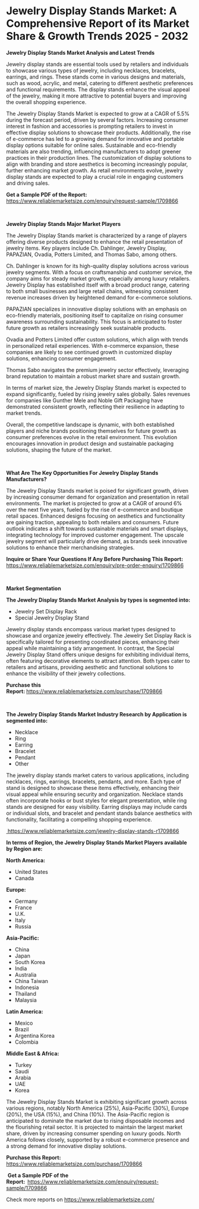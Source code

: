 <p><h1>Jewelry Display Stands Market: A Comprehensive Report of its Market Share & Growth Trends 2025 - 2032</h1></p><p><strong>Jewelry Display Stands Market Analysis and Latest Trends</strong></p>
<p><p>Jewelry display stands are essential tools used by retailers and individuals to showcase various types of jewelry, including necklaces, bracelets, earrings, and rings. These stands come in various designs and materials, such as wood, acrylic, and metal, catering to different aesthetic preferences and functional requirements. The display stands enhance the visual appeal of the jewelry, making it more attractive to potential buyers and improving the overall shopping experience.</p><p>The Jewelry Display Stands Market is expected to grow at a CAGR of 5.5% during the forecast period, driven by several factors. Increasing consumer interest in fashion and accessories is prompting retailers to invest in effective display solutions to showcase their products. Additionally, the rise of e-commerce has led to a growing demand for innovative and portable display options suitable for online sales. Sustainable and eco-friendly materials are also trending, influencing manufacturers to adopt greener practices in their production lines. The customization of display solutions to align with branding and store aesthetics is becoming increasingly popular, further enhancing market growth. As retail environments evolve, jewelry display stands are expected to play a crucial role in engaging customers and driving sales.</p></p>
<p><strong>Get a Sample PDF of the Report:&nbsp;</strong> <a href="https://www.reliablemarketsize.com/enquiry/request-sample/1709866?utm_campaign=2744&utm_medium=2&utm_source=Github&utm_content=ia&utm_term=05042025&utm_id=jewelry-display-stands">https://www.reliablemarketsize.com/enquiry/request-sample/1709866</a></p>
<p>&nbsp;</p>
<p><strong>Jewelry Display Stands Major Market Players</strong></p>
<p><p>The Jewelry Display Stands market is characterized by a range of players offering diverse products designed to enhance the retail presentation of jewelry items. Key players include Ch. Dahlinger, Jewelry Display, PAPAZIAN, Ovadia, Potters Limited, and Thomas Sabo, among others.</p><p>Ch. Dahlinger is known for its high-quality display solutions across various jewelry segments. With a focus on craftsmanship and customer service, the company aims for steady market growth, especially among luxury retailers. Jewelry Display has established itself with a broad product range, catering to both small businesses and large retail chains, witnessing consistent revenue increases driven by heightened demand for e-commerce solutions.</p><p>PAPAZIAN specializes in innovative display solutions with an emphasis on eco-friendly materials, positioning itself to capitalize on rising consumer awareness surrounding sustainability. This focus is anticipated to foster future growth as retailers increasingly seek sustainable products.</p><p>Ovadia and Potters Limited offer custom solutions, which align with trends in personalized retail experiences. With e-commerce expansion, these companies are likely to see continued growth in customized display solutions, enhancing consumer engagement.</p><p>Thomas Sabo navigates the premium jewelry sector effectively, leveraging brand reputation to maintain a robust market share and sustain growth. </p><p>In terms of market size, the Jewelry Display Stands market is expected to expand significantly, fueled by rising jewelry sales globally. Sales revenues for companies like Gunther Mele and Noble Gift Packaging have demonstrated consistent growth, reflecting their resilience in adapting to market trends.</p><p>Overall, the competitive landscape is dynamic, with both established players and niche brands positioning themselves for future growth as consumer preferences evolve in the retail environment. This evolution encourages innovation in product design and sustainable packaging solutions, shaping the future of the market.</p></p>
<p>&nbsp;</p>
<p><strong>What Are The Key Opportunities For Jewelry Display Stands Manufacturers?</strong></p>
<p><p>The Jewelry Display Stands market is poised for significant growth, driven by increasing consumer demand for organization and presentation in retail environments. The market is projected to grow at a CAGR of around 6% over the next five years, fueled by the rise of e-commerce and boutique retail spaces. Enhanced designs focusing on aesthetics and functionality are gaining traction, appealing to both retailers and consumers. Future outlook indicates a shift towards sustainable materials and smart displays, integrating technology for improved customer engagement. The upscale jewelry segment will particularly drive demand, as brands seek innovative solutions to enhance their merchandising strategies.</p></p>
<p><strong>Inquire or Share Your Questions If Any Before Purchasing This Report:</strong> <a href="https://www.reliablemarketsize.com/enquiry/pre-order-enquiry/1709866?utm_campaign=2744&utm_medium=2&utm_source=Github&utm_content=ia&utm_term=05042025&utm_id=jewelry-display-stands">https://www.reliablemarketsize.com/enquiry/pre-order-enquiry/1709866</a></p>
<p>&nbsp;</p>
<p><strong>Market Segmentation</strong></p>
<p><strong>The Jewelry Display Stands Market Analysis by types is segmented into:</strong></p>
<p><ul><li>Jewelry Set Display Rack</li><li>Special Jewelry Display Stand</li></ul></p>
<p><p>Jewelry display stands encompass various market types designed to showcase and organize jewelry effectively. The Jewelry Set Display Rack is specifically tailored for presenting coordinated pieces, enhancing their appeal while maintaining a tidy arrangement. In contrast, the Special Jewelry Display Stand offers unique designs for exhibiting individual items, often featuring decorative elements to attract attention. Both types cater to retailers and artisans, providing aesthetic and functional solutions to enhance the visibility of their jewelry collections.</p></p>
<p><strong>Purchase this Report:&nbsp;</strong><a href="https://www.reliablemarketsize.com/purchase/1709866?utm_campaign=2744&utm_medium=2&utm_source=Github&utm_content=ia&utm_term=05042025&utm_id=jewelry-display-stands">https://www.reliablemarketsize.com/purchase/1709866</a></p>
<p>&nbsp;</p>
<p><strong>The Jewelry Display Stands Market Industry Research by Application is segmented into:</strong></p>
<p><ul><li>Necklace</li><li>Ring</li><li>Earring</li><li>Bracelet</li><li>Pendant</li><li>Other</li></ul></p>
<p><p>The jewelry display stands market caters to various applications, including necklaces, rings, earrings, bracelets, pendants, and more. Each type of stand is designed to showcase these items effectively, enhancing their visual appeal while ensuring security and organization. Necklace stands often incorporate hooks or bust styles for elegant presentation, while ring stands are designed for easy visibility. Earring displays may include cards or individual slots, and bracelet and pendant stands balance aesthetics with functionality, facilitating a compelling shopping experience.</p></p>
<p><a href="https://www.reliablemarketsize.com/jewelry-display-stands-r1709866?utm_campaign=2744&utm_medium=2&utm_source=Github&utm_content=ia&utm_term=05042025&utm_id=jewelry-display-stands">&nbsp;https://www.reliablemarketsize.com/jewelry-display-stands-r1709866</a></p>
<p><strong>In terms of Region, the Jewelry Display Stands Market Players available by Region are:</strong></p>
<p>
    <p> <strong> North America: </strong>
        <ul>
            <li>United States</li>
            <li>Canada</li>
        </ul>
        </p> 
    <p> <strong> Europe: </strong>
        <ul>
            <li>Germany</li>
            <li>France</li>
            <li>U.K.</li>
            <li>Italy</li>
            <li>Russia</li>
        </ul>
        </p> 
    <p> <strong> Asia-Pacific: </strong>
        <ul>
            <li>China</li>
            <li>Japan</li>
            <li>South Korea</li>
            <li>India</li>
            <li>Australia</li>
            <li>China Taiwan</li>
            <li>Indonesia</li>
            <li>Thailand</li>
            <li>Malaysia</li>
        </ul>
        </p> 
    <p> <strong> Latin America: </strong>
        <ul>
            <li>Mexico</li>
            <li>Brazil</li>
            <li>Argentina Korea</li>
            <li>Colombia</li>
        </ul>
        </p> 
    <p> <strong> Middle East & Africa: </strong>
        <ul>
            <li>Turkey</li>
            <li>Saudi</li>
            <li>Arabia</li>
            <li>UAE</li>
            <li>Korea</li>
        </ul>
    </p>
    </p>
<p><p>The Jewelry Display Stands Market is exhibiting significant growth across various regions, notably North America (25%), Asia-Pacific (30%), Europe (20%), the USA (15%), and China (10%). The Asia-Pacific region is anticipated to dominate the market due to rising disposable incomes and the flourishing retail sector. It is projected to maintain the largest market share, driven by increasing consumer spending on luxury goods. North America follows closely, supported by a robust e-commerce presence and a strong demand for innovative display solutions.</p></p>
<p><strong>Purchase this Report: </strong><a href="https://www.reliablemarketsize.com/purchase/1709866?utm_campaign=2744&utm_medium=2&utm_source=Github&utm_content=ia&utm_term=05042025&utm_id=jewelry-display-stands">https://www.reliablemarketsize.com/purchase/1709866</a></p>
<p>&nbsp;<strong>Get a Sample PDF of the Report:&nbsp;&nbsp;</strong><a href="https://www.reliablemarketsize.com/enquiry/request-sample/1709866?utm_campaign=2744&utm_medium=2&utm_source=Github&utm_content=ia&utm_term=05042025&utm_id=jewelry-display-stands">https://www.reliablemarketsize.com/enquiry/request-sample/1709866</a></p>
<p><strong></strong></p>
<p>Check more reports on <a href="https://www.reliablemarketsize.com/?utm_campaign=2744&utm_medium=2&utm_source=Github&utm_content=ia&utm_term=05042025&utm_id=jewelry-display-stands">https://www.reliablemarketsize.com/</a></p>